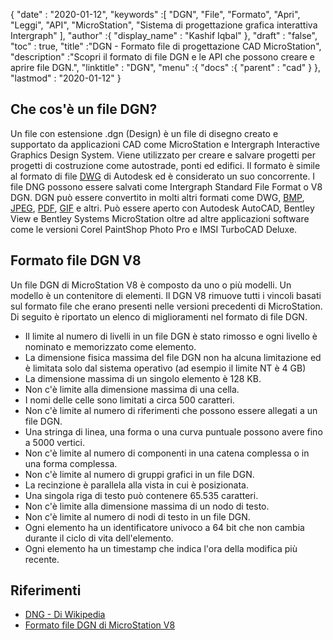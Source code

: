{
  "date" : "2020-01-12",
  "keywords" :[ "DGN", "File", "Formato", "Apri", "Leggi", "API", "MicroStation", "Sistema di progettazione grafica interattiva Intergraph" ],
  "author" :{
    "display_name" : "Kashif Iqbal"
},
  "draft" : "false",
  "toc" : true,
  "title" :"DGN - Formato file di progettazione CAD MicroStation",
  "description" :"Scopri il formato di file DGN e le API che possono creare e aprire file DGN.",
  "linktitle" : "DGN",
  "menu" :{
    "docs" :{
      "parent" : "cad"
}
},
  "lastmod" : "2020-01-12"
}

## Che cos'è un file DGN?

Un file con estensione .dgn (Design) è un file di disegno creato e supportato da applicazioni CAD come MicroStation e Intergraph Interactive Graphics Design System. Viene utilizzato per creare e salvare progetti per progetti di costruzione come autostrade, ponti ed edifici. Il formato è simile al formato di file [DWG](/it/cad/dwg/) di Autodesk ed è considerato un suo concorrente. I file DNG possono essere salvati come Intergraph Standard File Format o V8 DGN. DGN può essere convertito in molti altri formati come DWG, [BMP](/it/image/bmp/), [JPEG](/it/image/jpeg/), [PDF](/it/pdf/), [GIF](/it/image/gif/) e altri. Può essere aperto con Autodesk AutoCAD, Bentley View e Bentley Systems MicroStation oltre ad altre applicazioni software come le versioni Corel PaintShop Photo Pro e IMSI TurboCAD Deluxe.

## Formato file DGN V8

Un file DGN di MicroStation V8 è composto da uno o più modelli. Un modello è un contenitore di elementi. Il DGN V8 rimuove tutti i vincoli basati sul formato file che erano presenti nelle versioni precedenti di MicroStation. Di seguito è riportato un elenco di miglioramenti nel formato di file DGN.

* Il limite al numero di livelli in un file DGN è stato rimosso e ogni livello è nominato e memorizzato come elemento.
* La dimensione fisica massima del file DGN non ha alcuna limitazione ed è limitata solo dal sistema operativo (ad esempio il limite NT è 4 GB)
* La dimensione massima di un singolo elemento è 128 KB.
* Non c'è limite alla dimensione massima di una cella.
* I nomi delle celle sono limitati a circa 500 caratteri.
* Non c'è limite al numero di riferimenti che possono essere allegati a un file DGN.
* Una stringa di linea, una forma o una curva puntuale possono avere fino a 5000 vertici.
* Non c'è limite al numero di componenti in una catena complessa o in una forma complessa.
* Non c'è limite al numero di gruppi grafici in un file DGN.
* La recinzione è parallela alla vista in cui è posizionata.
* Una singola riga di testo può contenere 65.535 caratteri.
* Non c'è limite alla dimensione massima di un nodo di testo.
* Non c'è limite al numero di nodi di testo in un file DGN.
* Ogni elemento ha un identificatore univoco a 64 bit che non cambia durante il ciclo di vita dell'elemento.
* Ogni elemento ha un timestamp che indica l'ora della modifica più recente.

## Riferimenti

* [DNG - Di Wikipedia](https://en.wikipedia.org/wiki/DGN)
* [Formato file DGN di MicroStation V8](https://web.archive.org/web/20120713013730/http://docs.bentley.com/ko/MicroStation/ustnhelp47.html)

